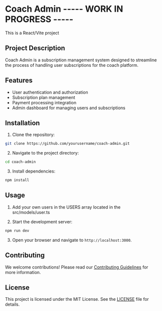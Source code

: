 # Coach Admin ----- WORK IN PROGRESS -----

This is a React/Vite project

## Project Description

Coach Admin is a subscription management system designed to streamline the process of handling user subscriptions for the coach platform.

## Features

- User authentication and authorization
- Subscription plan management
- Payment processing integration
- Admin dashboard for managing users and subscriptions

## Installation

1. Clone the repository:

```bash
git clone https://github.com/yourusername/coach-admin.git
```

2. Navigate to the project directory:

```bash
cd coach-admin
```

3. Install dependencies:

```bash
npm install
```

## Usage

1. Add your own users in the USERS array located in the src/models/user.ts

2. Start the development server:

```bash
npm run dev
```

3. Open your browser and navigate to `http://localhost:3000`.

## Contributing

We welcome contributions! Please read our [Contributing Guidelines](CONTRIBUTING.md) for more information.

## License

This project is licensed under the MIT License. See the [LICENSE](LICENSE) file for details.
